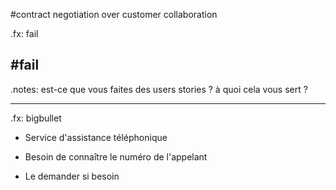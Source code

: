#contract <span class="green">negotiation</span> over customer <span class="red">collaboration</span>

.fx: fail

## #fail

.notes: est-ce que vous faites des users stories ?  à quoi cela vous sert ?


---

.fx: bigbullet

* Service d'assistance téléphonique

* Besoin de connaître le numéro de l'appelant

* Le demander si besoin


